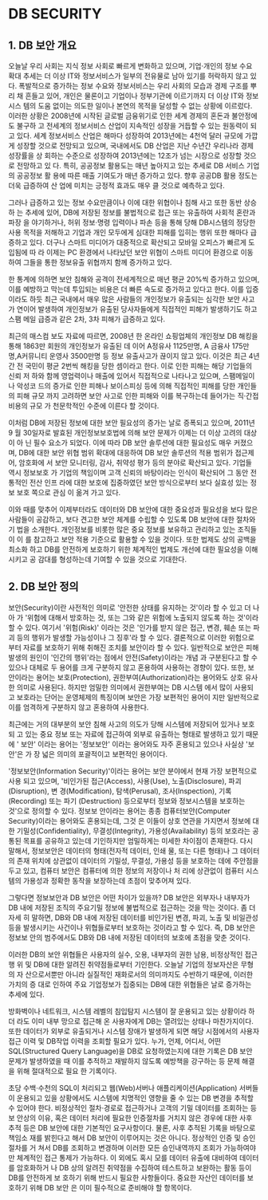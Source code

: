 # DB SECURITY
## 1. DB 보안 개요
오늘날 우리 사회는 지식 정보 사회로 빠르게 변화하고 있으며, 기업·개인의 정보 수요 확대 추세는 더 이상 IT와 정보서비스가 일부의 전유물로 남아 있기를 허락하지 않고 있 다. 폭발적으로 증가하는 정보 수요와 정보서비스는 우리 사회의 모습과 경제 구조를 뿌리 채 흔들고 있어, 개인은 물론이고 기업이나 정부기관에 이르기까지 더 이상 IT와 정보시스 템의 도움 없이는 의도한 일이나 본연의 목적을 달성할 수 없는 상황에 이르렀다. 이러한 상황은 2008년에 시작된 글로벌 금융위기로 인한 세계 경제의 혼돈과 불안정에도 불구하 고 전세계의 정보서비스 산업이 지속적인 성장을 거듭할 수 있는 원동력이 되고 있다.
세계 정보서비스 산업은 해마다 성장하여 2013년에는 4천억 달러 규모에 가깝게 성장할 것으로 전망되고 있으며, 국내에서도 DB 산업은 지난 수년간 우리나라 경제성장률을 상 회하는 수준으로 성장하여 2013년에는 12조가 넘는 시장으로 성장할 것으로 전망하고 있 다. 특히, 공공정보 활용도는 매년 높아지고 있는 추세로 DB 서비스 기업의 공공정보 활 용에 따른 매출 기여도가 매년 증가하고 있다. 향후 공공DB 활용 정도는 더욱 급증하여 산 업에 미치는 긍정적 효과도 매우 클 것으로 예측하고 있다.

그러나 급증하고 있는 정보 수요만큼이나 이에 대한 위협이나 침해 사고 또한 동반 상승하 는 추세에 있어, DB에 저장된 정보를 불법적으로 접근 또는 유출하여 사회적 혼란과 파장 을 야기하거나, 허위 정보·명령 입력이나 파손 등을 통해 당해 DB시스템의 정당한 사용 목적을 저해하고 기업과 개인 모두에게 심대한 피해를 입히는 행위 또한 해마다 급증하고 있다. 더구나 스마트 미디어가 대중적으로 확산되고 모바일 오피스가 빠르게 도입됨에 따 라 이제는 PC 환경에서 나타났던 보안 위협이 스마트 미디어 환경으로 이동하여 그들을 통한 정보유출 위협까지 함께 증가하고 있다.

한 통계에 의하면 보안 침해와 공격이 전세계적으로 매년 평균 20%씩 증가하고 있으며, 이를 예방하고 막는데 투입되는 비용은 더 빠른 속도로 증가하고 있다고 한다. 이를 입증 이라도 하듯 최근 국내에서 매우 많은 사람들의 개인정보가 유출되는 심각한 보안 사고가 연이어 발생하여 개인정보가 유출된 당사자들에게 직접적인 피해가 발생하기도 하고 스팸 메일 급증과 같은 2차, 3차 피해가 급증하고 있다.

최근의 매스컴 보도 자료에 따르면, 2008년 한 온라인 쇼핑업체의 개인정보 DB 해킹을 통해 1863만 회원의 개인정보가 유출된 데 이어 A정유사 1125만명, A 금융사 175만명,A커뮤니티 운영사 3500만명 등 정보 유출사고가 끊이지 않고 있다. 이것은 최근 4년간 전 국민이 평균 2번씩 해킹을 당한 셈이라고 한다. 이로 인한 피해는 해당 기업들의 신뢰 저 하와 함께 영업력이나 매출에 있어서 직접적으로 나타나고 있으며, 스팸메일이나 악성코 드의 증가로 인한 피해나 보이스피싱 등에 의해 직접적인 피해를 당한 개인들의 피해 규모 까지 고려하면 보안 사고로 인한 피해와 이를 복구하는데 들어가는 직·간접 비용의 규모 가 천문학적인 수준에 이른다 할 것이다.

이처럼 DB에 저장된 정보에 대한 보안 필요성의 증가는 날로 증폭되고 있으며, 2011년 9 월 30일자로 발효된 개인정보보호법에 의해 보안 문제가 이제는 더 이상 고려의 대상이 아 닌 필수 요소가 되었다. 이에 따라 DB 보안 솔루션에 대한 필요성도 매우 커졌으며, DB에 대한 보안 위협 범위 확대에 대응하여 DB 보안 솔루션의 적용 범위가 접근제어, 암호화에 서 보안 모니터링, 감사, 취약성 평가 등의 분야로 확산되고 있다. 기업들 역시 정보보호 가 기업의 책임이며 고객 신뢰의 바탕이라는 인식이 확산되어 그 동안 전통적인 전산 인프 라에 대한 보호에 집중하였던 보안 방식으로부터 보다 실효성 있는 정보 보호 쪽으로 관심 이 옮겨 가고 있다.

이와 때를 맞추어 이제부터라도 데이터와 DB 보안에 대한 중요성과 필요성을 보다 많은 사람들이 공감하고, 보다 견고한 보안 체계를 수립할 수 있도록 DB 보안에 대한 절차와 기 법을 소개한다. 개인정보를 비롯한 많은 중요 정보를 보유하고 관리하고 있는 조직들이 이 를 참고하고 보안 적용 기준으로 활용할 수 있을 것이다. 또한 법제도 상의 공백을 최소화 하고 DB를 안전하게 보호하기 위한 체계적인 법제도 개선에 대한 필요성을 이해시키고 공 감대를 형성하는데 기여할 수 있을 것으로 기대한다.

## 2. DB 보안 정의
보안(Security)이란 사전적인 의미로 '안전한 상태를 유지하는 것'이라 할 수 있고 더 나아 가 '위험에 대해서 방호하는 것, 또는 그와 같은 위험에 노출되지 않도록 하는 것'이라 할 수 있다.
여기서 '위험(Risk)' 이라는 것은 '인가를 받지 않은 접근, 변경, 훼손 또는 파괴 등의 행위가 발생할 가능성이나 그 징후'라 할 수 있다. 결론적으로 이러한 위험으로부터 자료를 보호하기 위해 취해진 조치를 보안이라 할 수 있다. 일반적으로 보안은 피해발생의 원인이 '인간의 행위'라는 점에서 안전(Safety)이라는 개념 과 구분된다고 할 수 있으나 대체로 두 용어를 크게 구분하지 않고 혼용하여 사용하는 경향이 있다. 또한, 보안이라는 용어는 보호(Protection), 권한부여(Authorization)라는 용어와도 상호 유사한 의미로 사용된다. 하지만 엄밀한 의미에서 권한부여는 DB 시스템 에서 많이 사용되고 보호라는 단어는 운영체제의 특징이며 보안은 가장 보편적인 용어이 지만 일반적으로 이를 엄격하게 구분하지 않고 혼용하여 사용한다.

최근에는 거의 대부분의 보안 침해 사고의 의도가 당해 시스템에 저장되어 있거나 보호되 고 있는 중요 정보 또는 자료에 접근하여 외부로 유출하는 형태로 발생하고 있기 때문에 ' 보안' 이라는 용어는 '정보보안' 이라는 용어와도 자주 혼용되고 있으나 사실상 '보안'은 가 장 넓은 의미의 포괄적이고 보편적인 용어이다.

'정보보안(Information Security)'이라는 용어는 보안 분야에서 현재 가장 보편적으로 사용 되고 있으며, '비인가된 접근(Access), 사용(Use), 노출(Disclosure), 파괴(Disruption), 변 경(Modification), 탐색(Perusal), 조사(Inspection), 기록(Recording) 또는 파기 (Destruction) 등으로부터 정보와 정보시스템을 보호하는 것'으로 정의할 수 있다. 정보보 안이라는 용어는 종종 컴퓨터보안(Computer Security)이라는 용어와도 혼용되는데, 그것 은 이들이 상호 연관을 가지면서 정보에 대한 기밀성(Confidentiality), 무결성(Integrity), 가용성(Availability) 등의 보호라는 공통된 목표를 공유하고 있는데 기인하지만 엄밀하게는 미세한 차이점이 존재한다. 다시 말해서, 정보보안은 데이터의 형태(전자적 데이터, 인쇄 물, 또는 다른 형태)나 그 데이터의 존재 위치에 상관없이 데이터의 기밀성, 무결성, 가용성 등을 보호하는 데에 주안점을 두고 있고, 컴퓨터 보안은 컴퓨터에 의한 정보의 저장이나 처 리에 상관없이 컴퓨터 시스템의 가용성과 정확한 동작을 보장하는데 초점이 맞추어져 있다.

그렇다면 정보보안과 DB 보안은 어떤 차이가 있을까? DB 보안은 외부자나 내부자가 DB 내에 저장된 조직의 주요기밀 정보에 불법적으로 접근하는 것을 막는 것이다. 좀 더 자세 히 말하면, DB와 DB 내에 저장된 데이터를 비인가된 변경, 파괴, 노출 및 비일관성 등을 발생시키는 사건이나 위협들로부터 보호하는 것이라고 할 수 있다. 즉, DB 보안은 정보보 안의 범주에서도 DB와 DB 내에 저장된 데이터의 보호에 초점을 맞춘 것이다.

이러한 DB의 보안 위협들은 사용자의 실수, 오용, 내부자의 권한 남용, 비정상적인 접근행 위 및 DB에 대한 알려진 취약점들로부터 기인한다. 오늘날 기업의 정보자산은 무형의 자 산으로서뿐만 아니라 실질적인 재화로서의 의미까지도 수반하기 때문에, 이러한 가치의 증 대로 인하여 주요 기업정보가 집중되는 DB에 대한 위협들은 날로 증가하는 추세에 있다.

방화벽이나 네트워크, 시스템 레벨의 침입탐지 시스템이 잘 운용되고 있는 상황이라 하더 라도 이미 내부 망으로 접근해 온 사용자에게 DB는 열려있는 상태나 마찬가지이다. 또한 데이터가 외부로 유출되거나 시스템 장애가 발생하게 되면 해당 시점에서의 사용자 접근 이력 및 DB작업 이력을 조회할 필요가 있다. 누가, 언제, 어디서, 어떤 SQL(Structured Query Language)을 DB로 요청하였는지에 대한 기록은 DB 보안 문제가 발생하였을 때 이를 추적하고 재발하지 않도록 예방책을 강구하는 등 문제 해결을 위해 절대적으로 필요 한 기록이다.

초당 수백·수천의 SQL이 처리되고 웹(Web)서버나 애플리케이션(Application) 서버들 이 운용되고 있을 상황에서도 시스템에 치명적인 영향을 줄 수 있는 DB 변경을 추적할 수 있어야 한다.
비정상적인 절차·경로로 접근하거나 고객의 기밀 데이터를 조회하는 등 보 안상의 이유, 혹은 데이터 처리에 필요한 인증절차를 거치지 않은 경우에 대한 사후 추적 등은 DB 보안에 대한 기본적인 요구사항이다. 물론, 사후 추적된 기록을 바탕으로 책임소 재를 밝힌다고 해서 DB 보안이 이루어지는 것은 아니다.
정상적인 인증 및 승인 절차를 거 쳐서 DB를 조회하고 변경하며 이러한 모든 승인내역까지 조회가 가능하여야만 체계적인 접근 통제가 가능하다. 이 외에도 혹시 모를 데이터 유출에 대비하여 데이터를 암호화하거 나 DB 상의 알려진 취약점을 수집하여 테스트하고 보완하는 활동 등이 DB를 안전하게 보 호하기 위해 반드시 필요한 사항들이다. 중요한 자산인 데이터를 보호하기 위해 DB 보안 은 이미 필수적으로 준비해야 할 항목이다.



